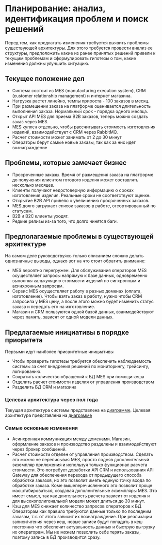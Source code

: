 # Планирование: анализ, идентификация проблем и поиск решений

Перед тем, как предлагать изменения требуется выявить проблемы существующей архитектуры. Для этого требуется провести анализ ее структуры, предположить какие из ранее принятых решений привели к текущим проблемам и сформулировать гипотезы о том, какие изменения должны улучшить ситуацию. 

## Текущее положение дел

- Система состоит из MES (manufacturing execution system), CRM (customer relationship management) и интернет магазина.
- Нагрузка растет линейно, темпы прироста - 100 заказов в месяц.
- При размещении заказа на платформе оценивается длительность выполнения заказа. Нормальный срок - порядка одного месяца.
- Открыт API MES для приема B2B заказов, теперь можно создать заказ через MES.
- MES куплен отдельно, чтобы рассчитывать стоимость изготовления изделий, взаимодействует с CRM через RabbitMQ.
- Расчет стоимости может занимать от 2 до 30 минут
- Операторы берут самые новые заказы, так как за них идет вознаграждение

## Проблемы, которые замечает бизнес

- Просроченные заказы. Время от размещения заказа на платформе до получения клиентом готового изделия может составлять несколько месяцев.
- Клиенты получают недостоверную информацию о сроках изготовления изделия. Реальные сроки не соответствуют оценке.
- Открытие B2B API привело к увеличению просроченных заказов.
- MES долго загружает список заказов в работе, отсортированный по статусам.
- B2B и B2C клиенты уходят.
- Редкие релизы из-за того, что долго чинятся баги.

## Предполагаемые проблемы в существующей архитектуре

На самом деле руководствуясь только описанием сложно делать однозначные выводы, однако вот на что стоит обратить внимание:   

- MES вероятно перегружен. Для обслуживания операторов MES осуществляет запросы напрямую к базе данных, одновременно выполняя калькуляцию стоимости изделий по синхронным и асинхронным запросам.
- Сервис MES осуществляет работу в разных доменах (оплата, изготовление). Чтобы взять заказ в работу, нужно чтобы CRM запросила у MES цену, а после этого можно будет изменить статус заказа и передать его на изготовление.
- Магазин и СRM пользуются одной базой данных, взаимодействуют через память, зависят от одной модели данных.

## Предлагаемые инициативы в порядке приоритета

Первыми идут наиболее приоритетные инициативы

- Чтобы проверить гипотезы требуется обеспечить наблюдаемость системы за счет внедрения решений по мониторингу, трейсингу, логированию. 
- Сократить количество обращений к БД MES при помощи кеша
- Отделить расчет стоимости изделия от управления производством
- Разделить БД  CRM и магазина

### Целевая архитектура через пол года

Текущая архитектура системы представлена на [диаграмме](/CurretnArchitecture.puml).
Целевая архитектура представлена на [диаграмме](/TargetArchitecture.puml)

### Самые основные изменения

- Асинхронная коммуникация между доменами. Магазин, оформление заказов и производство разделены и взаимодействуют через брокер сообщений.
- Расчет стоимости отделен от управления производством. Сделать это можно не переписывая MES, просто подняв дополнительный экземпляр приложения и используя только функционал расчета стоимости. Это потребует доработки API CRM и использования API Gateway для обеспечения перехода от предыдущего способа обработки заказов, но это позволит иметь единую точку входа по обработке заказа. Коме вышеперечисленного это позволит проще масштабироваться, создавая дополнительные экземпляры MES. Это имеет смысл, так  как длительность расчета зависит от изделия и для высокополигональной модели может длиться до 30 минут.
- Кэш для MES снижает количество запросов операторов к БД. Операторам как правило требуются данные только по последним заказам, т.к. от этого зависит их вознаграждение. При реализации записи/чтения через кеш, новые записи будут попадать в кеш постоянно что обеспечит актуальность данных и быструю выгрузку их операторам. Мы не можем позволить себе терять заказы, поэтому запись в БД производится сразу.